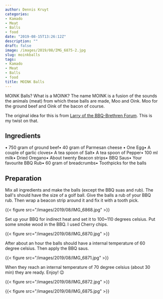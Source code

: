 ```yaml
---
author: Dennis Kruyt
categories:
- Kamado
- Meat
- Balls
- food
date: "2019-08-15T13:26:12Z"
description: ""
draft: false
image: /images/2019/08/IMG_6875-2.jpg
slug: moinkballs
tags:
- Kamado
- Meat
- Balls
- food
title: MOINK Balls
---
```



MOINK Balls?  What is a MOINK? The name MOINK is a fusion of the sounds the animals (meat) from which these balls are made, Moo and Oink. Moo for the ground beef and Oink of the bacon of course.

The original idea for this is from [Larry of the BBQ-Brethren Forum](http://www.bbq-brethren.com/forum/showthread.php?t=46997). This is my twist on that.

## Ingredients

•       750 gram of ground beef•       40 gram of Parmesan cheese •       One Egg•       A couple of garlic cloves•       A tea spoon of   Salt•       A tea spoon of  Pepper•       100 ml milk•       Dried Oregano•       About twenty Beacon strips•       BBQ Saus•       Your favourite BBQ Rub•       60 gram of breadcrumbs•       Toothpicks for the balls

## Preparation

Mix all ingredients and make the balls (except the BBQ suas and rub). The ball's should have the size of a golf ball. Give the balls a rub of your BBQ rub. Then wrap a beacon strip around it and fix it with a tooth pick.

{{< figure src="/images/2019/08/IMG_6868.jpg" >}}

Set up  your BBQ for indirect heat and set it to 100~110 degrees  celsius. Put some smoke wood in the BBQ. I used Cherry chips.

{{< figure src="/images/2019/08/IMG_6870.jpg" >}}

After about an hour the balls should have a internal temperature of 60 degree celsius. Then apply the BBQ saus.

{{< figure src="/images/2019/08/IMG_6871.jpg" >}}

When they reach an internal temperature of 70 degree celsius (about 30 min) they are ready. Enjoy! 😉

{{< figure src="/images/2019/08/IMG_6872.jpg" >}}

{{< figure src="/images/2019/08/IMG_6875.jpg" >}}




